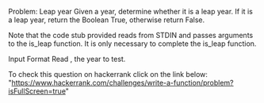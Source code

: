 Problem: Leap year
Given a year, determine whether it is a leap year. If it is a leap year, return the Boolean True, otherwise return False.

Note that the code stub provided reads from STDIN and passes arguments to the is_leap function. It is only necessary to complete the is_leap function.

Input Format
Read , the year to test.

To check this question on hackerrank click on the link below: 
    "https://www.hackerrank.com/challenges/write-a-function/problem?isFullScreen=true"
